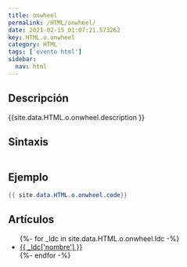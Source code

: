 ```yaml
---
title: onwheel
permalink: /HTML/onwheel/
date: 2021-02-15 01:07:21.573262
key: HTML.o.onwheel
category: HTML
tags: ['evento html']
sidebar: 
  nav: html
---
```


## Descripción
{{site.data.HTML.o.onwheel.description }}

## Sintaxis
~~~html
~~~

## Ejemplo
~~~java
{{ site.data.HTML.o.onwheel.code}}
~~~

## Artículos
<ul>
{%- for _ldc in site.data.HTML.o.onwheel.ldc -%}
   <li>
       <a href="{{_ldc['url'] }}">{{ _ldc['nombre'] }}</a>
   </li>
{%- endfor -%}
</ul>
